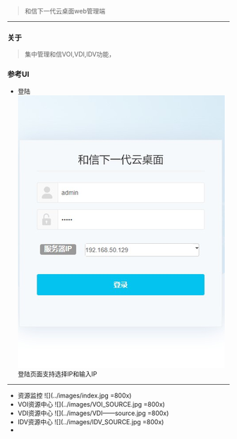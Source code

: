 <blockquote class="info">
	和信下一代云桌面web管理端
</blockquote> 


* * * * *
### 关于
> 集中管理和信VOI,VDI,IDV功能，
> 



### 参考UI
* 登陆
  ![](../images/2018-05-10_092921.jpg)
  登陆页面支持选择IP和输入IP
  
* * * * *

* 资源监控
 ![](../images/index.jpg =800x)
* VOI资源中心
![](../images/VOI_SOURCE.jpg =800x)
* VDI资源中心
![](../images/VDI——source.jpg =800x)
* IDV资源中心
![](../images/IDV_SOURCE.jpg =800x)
* 